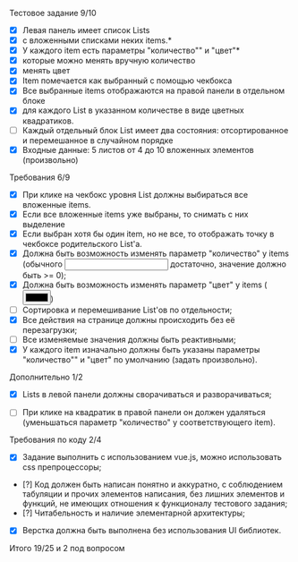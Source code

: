 Тестовое задание 9/10
- [x] Левая панель имеет список Lists 
- [x] с вложенными списками неких items.*
- [x] У каждого item есть параметры "количество"" и "цвет"*
- [x] которые можно менять вручную количество
- [x] менять цвет
- [x] Item помечается как выбранный с помощью чекбокса
- [x] Все выбранные items отображаются на правой панели в отдельном блоке
- [x] для каждого List в указанном количестве в виде цветных квадратиков.
- [ ] Каждый отдельный блок List имеет два состояния: отсортированное и перемешанное в случайном порядке
- [x] Входные данные: 5 листов от 4 до 10 вложенных элементов (произвольно)

Требования 6/9
- [x] При клике на чекбокс уровня List должны выбираться все вложенные items.
- [x] Если все вложенные items уже выбраны, то снимать с них выделение
- [x]  Если выбран хотя бы один item, но не все, то отображать точку в чекбоксе родительского List'a.
- [x]  Должна быть возможность изменять параметр "количество" у items (обычного <input> достаточно, значение должно быть >= 0);
- [x]  Должна быть возможность изменять параметр "цвет" у items (<input type="color">)
- [ ]  Сортировка и перемешивание List'ов по отдельности;
- [x]  Все действия на странице должны происходить без её перезагрузки;
- [ ]  Все изменяемые значения должны быть реактивными;
- [x]  У каждого item изначально должны быть указаны параметры "количество"" и "цвет" по умолчанию (задать произвольно).

Дополнительно 1/2
- [x] Lists в левой панели должны сворачиваться и разворачиваться;
- [ ] При клике на квадратик в правой панели он должен удаляться (уменьшаться параметр "количество" у соответствующего item).


Требования по коду 2/4
- [x] Задание выполнить с использованием vue.js, можно использовать css препроцессоры;
- [?] Код должен быть написан понятно и аккуратно, с соблюдением табуляции и прочих элементов написания, без лишних элементов и функций, не имеющих отношения к функционалу тестового задания;
- [?] Читабельность и наличие элементарной архитектуры;
- [x] Верстка должна быть выполнена без использования UI библиотек.

Итого 19/25 и 2 под вопросом





